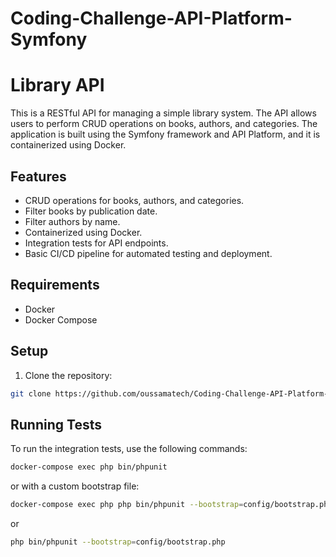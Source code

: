 # Coding-Challenge-API-Platform-Symfony


# Library API

This is a RESTful API for managing a simple library system. The API allows users to perform CRUD operations on books, authors, and categories. The application is built using the Symfony framework and API Platform, and it is containerized using Docker.

## Features

- CRUD operations for books, authors, and categories.
- Filter books by publication date.
- Filter authors by name.
- Containerized using Docker.
- Integration tests for API endpoints.
- Basic CI/CD pipeline for automated testing and deployment.

## Requirements

- Docker
- Docker Compose

## Setup

1. Clone the repository:

```bash
git clone https://github.com/oussamatech/Coding-Challenge-API-Platform-Symfony.git
```

## Running Tests

To run the integration tests, use the following commands:

```bash
docker-compose exec php bin/phpunit
```

or with a custom bootstrap file:

```bash
docker-compose exec php php bin/phpunit --bootstrap=config/bootstrap.php
```

or

```bash
php bin/phpunit --bootstrap=config/bootstrap.php
```
